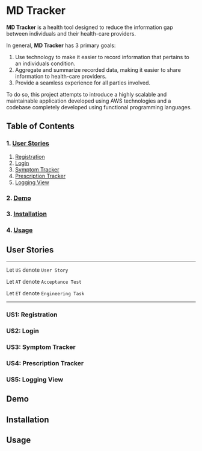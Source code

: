 # MD Tracker

**MD Tracker** is a health tool designed to reduce the information gap between
individuals and their health-care providers.

In general, **MD Tracker** has 3 primary goals:

1. Use technology to make it easier to record information that pertains to an
   individuals condition.
2. Aggregate and summarize recorded data, making it easier to share information
   to health-care providers.
3. Provide a seamless experience for all parties involved.

To do so, this project attempts to introduce a highly scalable and maintainable application
developed using AWS technologies and a codebase completely developed using functional programming languages.

## Table of Contents

### 1. [User Stories](#user-stories)

1. [Registration](#us1-registration)
2. [Login](#us2-login)
3. [Symptom Tracker](#us3-symptom-tracker)
4. [Prescription Tracker](#us4-prescription-tracker)
5. [Logging View](#us5-logging-view)

### 2. [Demo](#demo)

### 3. [Installation](#installation)

### 4. [Usage](#usage)

## User Stories

---

Let `US` denote `User Story`

Let `AT` denote `Acceptance Test`

Let `ET` denote `Engineering Task`

---

### US1: Registration

### US2: Login

### US3: Symptom Tracker

### US4: Prescription Tracker

### US5: Logging View

## Demo

## Installation

## Usage
